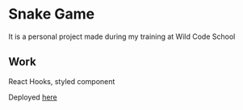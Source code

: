 # Snake Game

It is a personal project made during my training at Wild Code School

## Work

React Hooks, styled component

Deployed [here](https://sarahshr-snakegame.netlify.app/)
